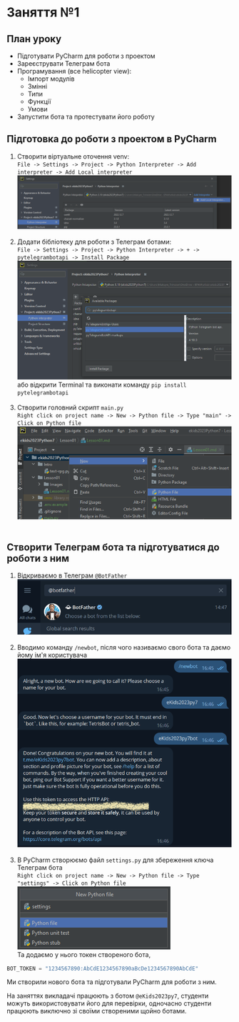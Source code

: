# Заняття №1

## План уроку
* Підготувати PyCharm для роботи з проектом
* Зареєструвати Телеграм бота
* Програмування (все helicopter view):
  * Імпорт модулів
  * Змінні
  * Типи
  * Функції
  * Умови
* Запустити бота та протестувати його роботу

## Підготовка до роботи з проектом в PyCharm

1. Створити віртуальне оточення venv:<br>
`File -> Settings -> Project -> Python Interpreter -> Add interpreter -> Add Local interpreter`<br>
![Create Venv](Images/venv.png)<br><br>
2. Додати бібліотеку для роботи з Телеграм ботами:<br>
`File -> Settings -> Project -> Python Interpreter -> + -> pytelegrambotapi -> Install Package`<br>
![Install pytelegrambotapi](Images/pytelegrambotapi.png)<br>
або відкрити Terminal та виконати команду `pip install pytelegrambotapi`<br><br>
3. Створити головний скрипт `main.py`<br>
`Right click on project name -> New -> Python file -> Type "main" -> Click on Python file`<br>
![Create main.py](Images/main.png)<br><br>


## Створити Телеграм бота та підготуватися до роботи з ним

1. Відкриваємо в Телеграм `@BotFather`<br>
![BotFather](Images/botfather.png)<br><br>
2. Вводимо команду `/newbot`, після чого називаємо свого бота та даємо йому ім'я користувача<br>
![New bot](Images/new_bot.png)<br><br>
3. В PyCharm створюємо файл `settings.py` для збереження ключа Телеграм бота<br>
`Right click on project name -> New -> Python file -> Type "settings" -> Click on Python file`<br>
![Create settings.py](Images/settings.png)<br>
Та додаємо у нього токен створеного бота,
```python
BOT_TOKEN = "1234567890:AbCdE1234567890aBcDe1234567890AbCdE"
```

Ми створили нового бота та підготували PyCharm для роботи з ним.

На заняттях викладачі працюють з ботом `@eKids2023py7`, студенти можуть
використовувати його для перевірки, одночасно студенти працюють виключно зі своїми створеними щойно ботами.
